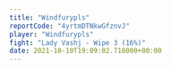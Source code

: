 ```yaml
---
title: "Windfurypls"
reportCode: "4yrtmDTNkwGfznvJ"
player: "Windfurypls"
fight: "Lady Vashj - Wipe 3 (16%)"
date: 2021-10-10T19:09:02.718000+00:00
---
```


